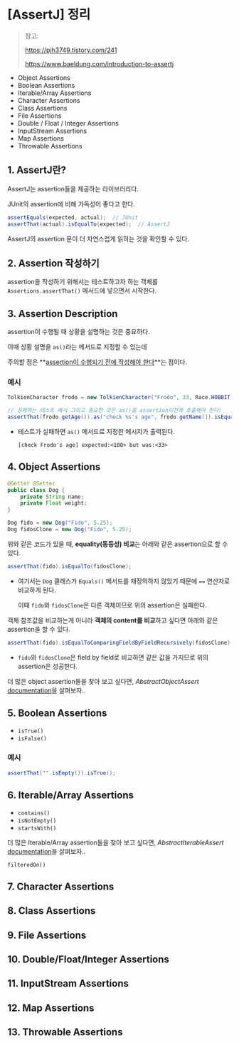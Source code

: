 # [AssertJ] 정리



> 참고:
>
> https://pjh3749.tistory.com/241
>
> https://www.baeldung.com/introduction-to-assertj



- Object Assertions
- Boolean Assertions
- Iterable/Array Assertions
- Character Assertions
- Class Assertions
- File Assertions
- Double / Float / Integer Assertions
- InputStream Assertions
- Map Assertions
- Throwable Assertions





## 1. AssertJ란?

AssertJ는 assertion들을 제공하는 라이브러리다.

JUnit의 assertion에 비해 가독성이 좋다고 한다.

```java
assertEquals(expected, actual);  // JUnit
assertThat(actual).isEqualTo(expected);  // AssertJ
```

AssertJ의 assertion 문이 더 자연스럽게 읽히는 것을 확인할 수 있다.





## 2. Assertion 작성하기

assertion을 작성하기 위해서는 테스트하고자 하는 객체를 `Assertions.assertThat()` 메서드에 넣으면서 시작한다.



## 3. Assertion Description

assertion이 수행될 때 상황을 설명하는 것은 중요하다.

이때 상황 설명을 `as()`라는 메서드로 지정할 수 있는데 

주의할 점은 **<u>assertion이 수행되기 전에 작성해야 한다</u>**는 점이다.



### 예시

```java
TolkienCharacter frodo = new TolkienCharacter("Frodo", 33, Race.HOBBIT); 

// 실패하는 테스트 예시 그리고 중요한 것은 as()를 assertion이전에 호출해야 한다! 
assertThat(frodo.getAge()).as("check %s's age", frodo.getName()).isEqualTo(100);
```

- 테스트가 실패하면 `as()` 메서드로 지정한 메시지가 출력된다.

  ```
  [check Frodo's age] expected:<100> but was:<33>
  ```

  



## 4. Object Assertions

```java
@Getter @Setter
public class Dog { 
    private String name; 
    private Float weight;
}

Dog fido = new Dog("Fido", 5.25);
Dog fidosClone = new Dog("Fido", 5.25);
```



위와 같은 코드가 있을 때, **equality(동등성) 비교**는 아래와 같은 assertion으로 할 수 있다.

```java
assertThat(fido).isEqualTo(fidosClone);
```

- 여기서는 `Dog` 클래스가 `Equals()` 메서드를 재정의하지 않았기 때문에 `==` 연산자로 비교하게 된다.

  이때 `fido`와 `fidosClone`은 다른 객체이므로 위의 assertion은 실패한다.





객체 참조값을 비교하는게 아니라 **객체의 content를 비교**하고 싶다면 아래와 같은 assertion을 할 수 있다.

```java
assertThat(fido).isEqualToComparingFieldByFieldRecursively(fidosClone);
```

- `fido`와 `fidosClone`은 field by field로 비교하면 같은 값을 가지므로 위의 assertion은 성공한다.



더 많은 object assertion들을 찾아 보고 싶다면, *AbstractObjectAssert* [documentation](https://joel-costigliola.github.io/assertj/core-8/api/org/assertj/core/api/AbstractObjectAssert.html)을 살펴보자..





## 5. Boolean Assertions

- `isTrue()`
- `isFalse()`



### 예시

```java
assertThat("".isEmpty()).isTrue();
```





## 6. Iterable/Array Assertions

- `contains()`
- `isNotEmpty()`
- `startsWith()`



더 많은 Iterable/Array assertion들을 찾아 보고 싶다면, *AbstractIterableAssert* [documentation](https://joel-costigliola.github.io/assertj/core-8/api/org/assertj/core/api/AbstractIterableAssert.html)을 살펴보자..



`filteredOn()`





## 7. Character Assertions







## 8. Class Assertions





## 9. File Assertions





## 10. Double/Float/Integer Assertions





## 11. InputStream Assertions





## 12. Map Assertions





## 13. Throwable Assertions








